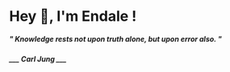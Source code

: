 <h1 title="head"> Hey 👋, I'm Endale !</h1>

**<h5><i>" Knowledge rests not upon truth alone, but upon error also. "</i></h5>**

*<b>___ Carl Jung ___</b>*
